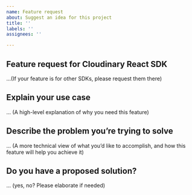 ```yaml
---
name: Feature request
about: Suggest an idea for this project
title: ''
labels: ''
assignees: ''

---
```


## Feature request for Cloudinary React SDK
…(If your feature is for other SDKs, please request them there)


## Explain your use case
… (A high-level explanation of why you need this feature)

## Describe the problem you’re trying to solve
… (A more technical view of what you’d like to accomplish, and how this feature will help you achieve it)

## Do you have a proposed solution?
… (yes, no? Please elaborate if needed)
